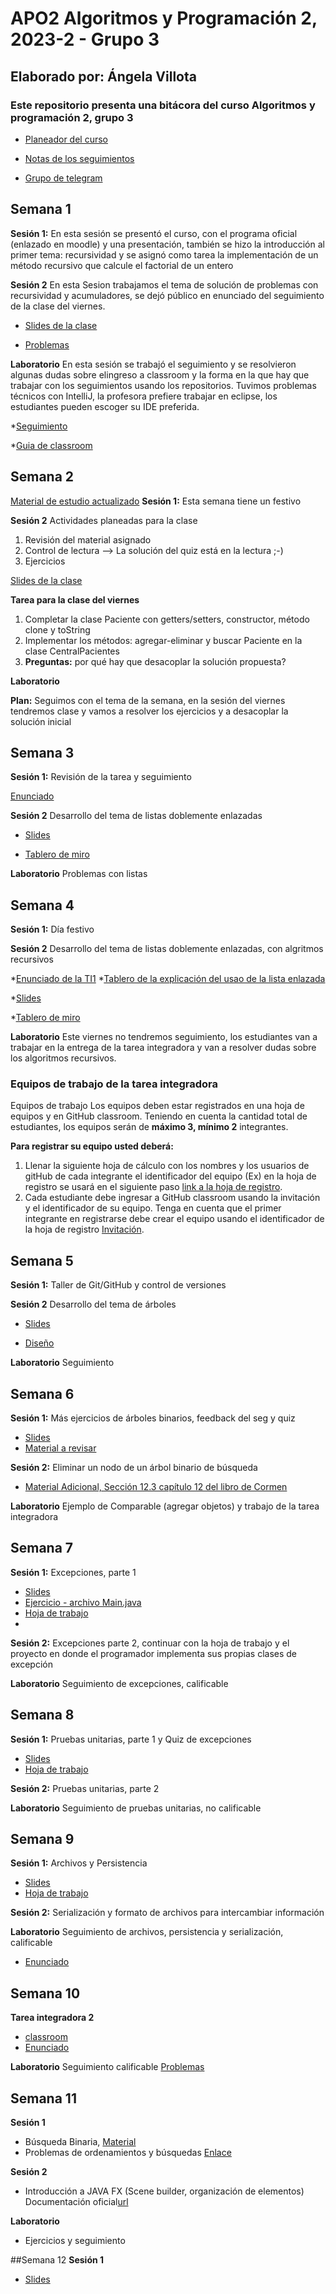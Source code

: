 # APO2 Algoritmos y Programación 2, 2023-2 - Grupo 3
## Elaborado por: Ángela Villota 
### Este repositorio presenta una bitácora del curso Algoritmos y programación 2, grupo 3



* [Planeador del curso](https://docs.google.com/spreadsheets/d/1z8GmqfVigv0Cw7zNp6ka6kbA7co6jamBC4KDVrMvq2A/edit?usp=sharing)
* [Notas de los seguimientos](https://docs.google.com/spreadsheets/d/16QQ0HHIokDMbrJSDhm5ZFIQVkSH_5dM8T-aqbIwgWLM/edit?usp=sharing)

* [Grupo de telegram](https://t.me/+07pnqgzeptU3MjEx)


## Semana 1

**Sesión 1:** En esta sesión se presentó el curso, con el programa oficial (enlazado en moodle) y una presentación, también se hizo la introducción al primer tema: recursividad y se asignó como tarea la implementación de un método recursivo que calcule el factorial de un entero


**Sesión 2**
En esta Sesion trabajamos el tema de solución de problemas con recursividad y acumuladores, se dejó público en enunciado del seguimiento de la clase del viernes.

* [Slides de la clase](https://docs.google.com/presentation/d/1x1DuUqtDZiGBFfU40LDiojNheQijSd2nb86KlqLUO1A/edit?usp=sharing)
  
* [Problemas](https://docs.google.com/document/d/1RpHcuOcA0atVHloh9MLivozcQWXkPAfw/edit?usp=sharing&ouid=117715056210468312762&rtpof=true&sd=true)



**Laboratorio**
En esta sesión se trabajó el seguimiento y se resolvieron algunas dudas sobre elingreso a classroom y la forma en la que hay que trabajar con los seguimientos usando los repositorios.  Tuvimos problemas técnicos con IntelliJ, la profesora prefiere trabajar en eclipse, los estudiantes pueden escoger su IDE preferida. 

*[Seguimiento](https://classroom.github.com/a/foUEPcCJ)

*[Guia de classroom](https://codelabs-preview.appspot.com/?file_id=1pzLRtqQ-QgkdLGVhERLm3TiuaP06WtvlvPfZQEl2eLY#0)

## Semana 2
[Material de estudio actualizado](https://github.com/angievig/APO2/blob/main/Semana2/Lectura/ListasEnlazadas1.pdf)
**Sesión 1:** Esta semana tiene un festivo


**Sesión 2**
Actividades planeadas para la clase
1. Revisión del material asignado
2. Control de lectura --> La solución del quiz está en la lectura ;-) 
3. Ejercicios

[Slides de la clase](https://docs.google.com/presentation/d/1neaKYU--aSmZwmtmnajWwu_U4KrALCqQDnZBcDj6o7Q/edit?usp=sharing)

**Tarea para la clase del viernes**
1. Completar la clase Paciente con getters/setters, constructor, método clone y toString
2. Implementar los métodos: agregar-eliminar y buscar Paciente en la clase CentralPacientes
3. **Preguntas:** por qué hay que desacoplar la solución propuesta?

**Laboratorio**

**Plan:** Seguimos con el tema de la semana, en la sesión del viernes tendremos clase y  vamos a resolver los ejercicios y a desacoplar la solución inicial

## Semana 3
**Sesión 1:** Revisión de la tarea y seguimiento

[Enunciado](https://classroom.github.com/a/qiRH4oE2)

**Sesión 2**
Desarrollo del tema de listas doblemente enlazadas

* [Slides](https://docs.google.com/presentation/d/1xNMVBFYSwW6-hspHjmx8AuNAtfCQiHDbnCmHlNBr2F4/edit?usp=sharing)

* [Tablero de miro](https://miro.com/app/board/uXjVMuSAqdI=/?share_link_id=949722244214)

**Laboratorio**
Problemas con listas

## Semana 4
**Sesión 1:** Día festivo



**Sesión 2**
Desarrollo del tema de listas doblemente enlazadas, con algritmos recursivos

*[Enunciado de la TI1](https://docs.google.com/document/d/1nUKmEgQEIFwKtmG8eyzxZotsXMF9cc4s/edit?usp=sharing&ouid=117715056210468312762&rtpof=true&sd=true)
*[Tablero de la explicación del usao de la lista enlazada](https://miro.com/app/board/uXjVMrZtPxE=/?share_link_id=236417454451)

*[Slides](https://docs.google.com/presentation/d/182ZlVjVQQFQGYO0PKBJZ_unsbZMyP-b2E4nfOEoL1tA/edit?usp=sharing)

*[Tablero de miro](https://miro.com/app/board/uXjVMsczshk=/?share_link_id=438776761674)

**Laboratorio**
Este viernes no tendremos seguimiento, los estudiantes van a trabajar en la entrega de la tarea integradora y van a resolver dudas sobre los algoritmos recursivos.

### Equipos de trabajo de la tarea integradora
Equipos de trabajo
Los equipos deben estar registrados en una hoja de equipos y en GitHub classroom. Teniendo en cuenta la cantidad total de estudiantes, los equipos serán de **máximo 3, mínimo 2** integrantes.

**Para registrar su equipo usted deberá:**

1. Llenar la siguiente hoja de cálculo con los nombres y los usuarios de gitHub de cada integrante el identificador del equipo (Ex) en la hoja de registro se usará en el siguiente paso [link a la hoja de registro](https://docs.google.com/spreadsheets/d/1Eq5AzkASGWOzqwoFPxnIVTVAOlDnvRdU/edit?usp=sharing&ouid=117715056210468312762&rtpof=true&sd=true).
2. Cada estudiante debe ingresar a GitHub classroom  usando la invitación y el identificador de su equipo.  Tenga en cuenta que el primer integrante en registrarse debe crear el equipo usando el identificador de la hoja de registro [Invitación](https://classroom.github.com/a/W5YAjm2v). 

## Semana 5
**Sesión 1:** Taller de Git/GitHub y control de versiones


**Sesión 2**
Desarrollo del tema de árboles

* [Slides](https://docs.google.com/presentation/d/1ZobqEAaTeQ2X2hBXmkPp_IEkWFNCwqyxVVSbppa7wvA/edit?usp=drive_link)

* [Diseño](https://drive.google.com/file/d/17tCWwQqLTMmg22LEXePc072WbBsSNGiM/view?usp=sharing)

**Laboratorio**
Seguimiento

## Semana 6
**Sesión 1:** Más ejercicios de árboles binarios, feedback del seg y quiz

* [Slides](https://docs.google.com/presentation/d/12dEOSug3Z8IG-eadavNQ-HJjVy3G5Hn_7-ByHJaY63Q/edit?usp=sharing)
* [Material a revisar](https://www.enjoyalgorithms.com/blog/deletion-in-binary-search-tree)

**Sesión 2:** Eliminar  un nodo de un árbol binario de búsqueda

* [Material Adicional, Sección 12.3 capítulo 12 del libro de Cormen](http://monet.en.kku.ac.th/courses/EN812303/book/Introduction.to.Algorithms.4th.Edition.pdf)

**Laboratorio**
Ejemplo de Comparable (agregar objetos) y trabajo de la tarea integradora

## Semana 7
**Sesión 1:** Excepciones, parte 1

* [Slides](https://docs.google.com/presentation/d/1r5dElqqP-3c-4nt61YYXh8JLLQRqZ6kCwVfgSuIgP1w/edit?usp=sharing)
* [Ejercicio - archivo Main.java](https://drive.google.com/file/d/1b7l9BbhmznpkOSC8jz8dyBhZ-1Q29u_C/view?usp=drive_link)
* [Hoja de trabajo](https://docs.google.com/document/d/19xfTotV7OMKAUGMwE1ekSu0FhscJ0I-xNLVAtp4sKxY/edit?usp=sharing)
* 

**Sesión 2:** Excepciones parte 2, continuar con la hoja de trabajo y el proyecto en donde el programador implementa sus propias clases de excepción


**Laboratorio**
Seguimiento de excepciones, calificable

## Semana 8
**Sesión 1:** Pruebas unitarias, parte 1 y Quiz de excepciones

* [Slides](https://docs.google.com/presentation/d/1s25MyNVB3Z8_gGsiFHrgfs3audfUDaygn-u6Xc1A0UM/edit?usp=sharing)
* [Hoja de trabajo]()
  

**Sesión 2:** Pruebas unitarias, parte 2 


**Laboratorio**
Seguimiento de pruebas unitarias, no calificable

## Semana 9
**Sesión 1:** Archivos y Persistencia

* [Slides](https://docs.google.com/presentation/d/1__VaJoJmaYsLaGv7VMCkExnu63hnIMGG2hYLU1RpOzw/edit?usp=sharing)
* [Hoja de trabajo](https://docs.google.com/document/d/1eSI2amLjtbh0b-njI2OMv7k0Jy04wTfpQlLkKY5G3J0/edit?usp=sharing)

**Sesión 2:** Serialización y formato de archivos para intercambiar información

**Laboratorio**
Seguimiento de archivos, persistencia y serialización, calificable
* [Enunciado](https://classroom.github.com/a/b2TZYB7B)

## Semana 10
**Tarea integradora 2** 
* [classroom](https://classroom.github.com/a/n79VROXG)
* [Enunciado](https://docs.google.com/document/d/1Hw4UQA-riwi4d3a7AGtKQrOgWnJowk73/edit?usp=sharing&ouid=117715056210468312762&rtpof=true&sd=true)

**Laboratorio**  Seguimiento calificable [Problemas](https://www.hackerrank.com/seguimiento-semana-10-ordenamientos)

## Semana 11
**Sesión 1**
* Búsqueda Binaria, [Material](https://es.khanacademy.org/computing/computer-science/algorithms/binary-search/a/binary-search)
* Problemas de ordenamientos y búsquedas [Enlace](http://www.hackerrank.com/searching-1696850633) 

**Sesión 2**
* Introducción a JAVA FX (Scene builder, organización de elementos) Documentación oficial[url](https://openjfx.io/openjfx-docs/)

**Laboratorio**
* Ejercicios y seguimiento

##Semana 12
**Sesión 1**
* [Slides](https://docs.google.com/presentation/d/1zZvyyUF4MXMQhOkkjgGCH0uaj37GE3j-P7IxunEQA7g/edit?usp=sharing)
